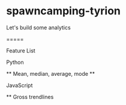 spawncamping-tyrion
===================

Let's build some analytics

=====

Feature List

Python

** Mean, median, average, mode **

JavaScript

** Gross trendlines